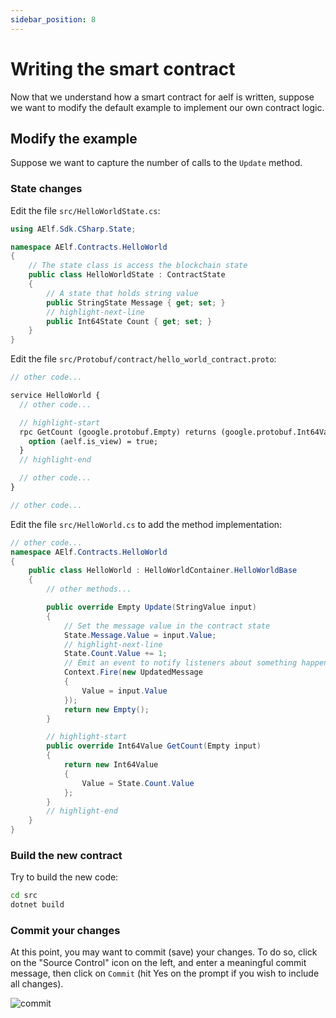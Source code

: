 ```yaml
---
sidebar_position: 8
---
```


# Writing the smart contract

Now that we understand how a smart contract for aelf is written, suppose we want to modify the default example to implement our own contract logic.

## Modify the example

Suppose we want to capture the number of calls to the `Update` method.

### State changes

Edit the file `src/HelloWorldState.cs`:

```csharp
using AElf.Sdk.CSharp.State;

namespace AElf.Contracts.HelloWorld
{
    // The state class is access the blockchain state
    public class HelloWorldState : ContractState
    {
        // A state that holds string value
        public StringState Message { get; set; }
        // highlight-next-line
        public Int64State Count { get; set; }
    }
}
```

Edit the file `src/Protobuf/contract/hello_world_contract.proto`:

```protobuf
// other code...

service HelloWorld {
  // other code...

  // highlight-start
  rpc GetCount (google.protobuf.Empty) returns (google.protobuf.Int64Value) {
    option (aelf.is_view) = true;
  }
  // highlight-end

  // other code...
}

// other code...
```

Edit the file `src/HelloWorld.cs` to add the method implementation:

```csharp
// other code...
namespace AElf.Contracts.HelloWorld
{
    public class HelloWorld : HelloWorldContainer.HelloWorldBase
    {
        // other methods...

        public override Empty Update(StringValue input)
        {
            // Set the message value in the contract state
            State.Message.Value = input.Value;
            // highlight-next-line
            State.Count.Value += 1;
            // Emit an event to notify listeners about something happened during the execution of this method
            Context.Fire(new UpdatedMessage
            {
                Value = input.Value
            });
            return new Empty();
        }

        // highlight-start
        public override Int64Value GetCount(Empty input)
        {
            return new Int64Value
            {
                Value = State.Count.Value
            };
        }
        // highlight-end
    }
}
```

### Build the new contract

Try to build the new code:

```bash
cd src
dotnet build
```

### Commit your changes

At this point, you may want to commit (save) your changes. To do so, click on the "Source Control" icon on the left, and enter a meaningful commit message, then click on `Commit` (hit Yes on the prompt if you wish to include all changes).

![commit](/img/repository-commit.png)
